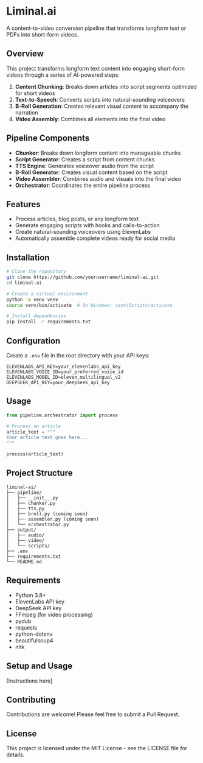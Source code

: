 # Liminal.ai

A content-to-video conversion pipeline that transforms longform text or PDFs into short-form videos.

## Overview

This project transforms longform text content into engaging short-form videos through a series of AI-powered steps:

1. **Content Chunking**: Breaks down articles into script segments optimized for short videos
2. **Text-to-Speech**: Converts scripts into natural-sounding voiceovers
3. **B-Roll Generation**: Creates relevant visual content to accompany the narration
4. **Video Assembly**: Combines all elements into the final video

## Pipeline Components

- **Chunker**: Breaks down longform content into manageable chunks
- **Script Generator**: Creates a script from content chunks
- **TTS Engine**: Generates voiceover audio from the script
- **B-Roll Generator**: Creates visual content based on the script
- **Video Assembler**: Combines audio and visuals into the final video
- **Orchestrator**: Coordinates the entire pipeline process

## Features

- Process articles, blog posts, or any longform text
- Generate engaging scripts with hooks and calls-to-action
- Create natural-sounding voiceovers using ElevenLabs
- Automatically assemble complete videos ready for social media

## Installation

```bash
# Clone the repository
git clone https://github.com/yourusername/liminal-ai.git
cd liminal-ai

# Create a virtual environment
python -m venv venv
source venv/bin/activate  # On Windows: venv\Scripts\activate

# Install dependencies
pip install -r requirements.txt
```

## Configuration

Create a `.env` file in the root directory with your API keys:

```
ELEVENLABS_API_KEY=your_elevenlabs_api_key
ELEVENLABS_VOICE_ID=your_preferred_voice_id
ELEVENLABS_MODEL_ID=eleven_multilingual_v2
DEEPSEEK_API_KEY=your_deepseek_api_key
```

## Usage

```python
from pipeline.orchestrator import process

# Process an article
article_text = """
Your article text goes here...
"""

process(article_text)
```

## Project Structure

```
liminal-ai/
├── pipeline/
│   ├── __init__.py
│   ├── chunker.py
│   ├── tts.py
│   ├── broll.py (coming soon)
│   ├── assembler.py (coming soon)
│   └── orchestrator.py
├── output/
│   ├── audio/
│   ├── video/
│   └── scripts/
├── .env
├── requirements.txt
└── README.md
```

## Requirements

- Python 3.8+
- ElevenLabs API key
- DeepSeek API key
- FFmpeg (for video processing)
- pydub
- requests
- python-dotenv
- beautifulsoup4
- nltk

## Setup and Usage

[Instructions here]

## Contributing

Contributions are welcome! Please feel free to submit a Pull Request.

## License

This project is licensed under the MIT License - see the LICENSE file for details.